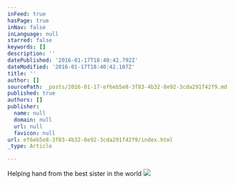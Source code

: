 ```yaml
---
inFeed: true
hasPage: true
inNav: false
inLanguage: null
starred: false
keywords: []
description: ''
datePublished: '2016-01-17T18:40:42.792Z'
dateModified: '2016-01-17T18:40:42.107Z'
title: ''
author: []
sourcePath: _posts/2016-01-17-ef6eb5e8-3f83-4b32-8e92-3cda291f42f9.md
published: true
authors: []
publisher:
  name: null
  domain: null
  url: null
  favicon: null
url: ef6eb5e8-3f83-4b32-8e92-3cda291f42f9/index.html
_type: Article

---
```

Helping hand from the best sister in the world
![](https://the-grid-user-content.s3-us-west-2.amazonaws.com/a2321972-3996-42c8-85f3-9271665c3156.jpg)